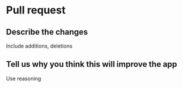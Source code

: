 # Pull request
## Describe the changes
Include additions, deletions
## Tell us why you think this will improve the app
Use reasoning
